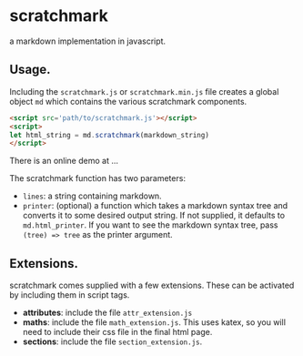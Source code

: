 # scratchmark
a markdown implementation in javascript.

## Usage.

Including the `scratchmark.js` or `scratchmark.min.js` file creates a global object `md` which contains the various scratchmark components.

```html
<script src='path/to/scratchmark.js'></script>
<script>
let html_string = md.scratchmark(markdown_string)
</script>
```

There is an online demo at ... 

The scratchmark function has two parameters:
* `lines`: a string containing markdown.
* `printer`: (optional) a function which takes a markdown syntax tree
   and converts it to some desired output string. If not supplied, it defaults
   to `md.html_printer`. If you want to see the markdown syntax tree,
   pass `(tree) => tree` as the printer argument.

## Extensions.
scratchmark comes supplied with a few extensions. These can be activated by including them in script tags.

* **attributes**: include the file `attr_extension.js`
* **maths**: include the file `math_extension.js`. This uses katex, so you will need
  to include their css file in the final html page.
* **sections**: include the file `section_extension.js`.